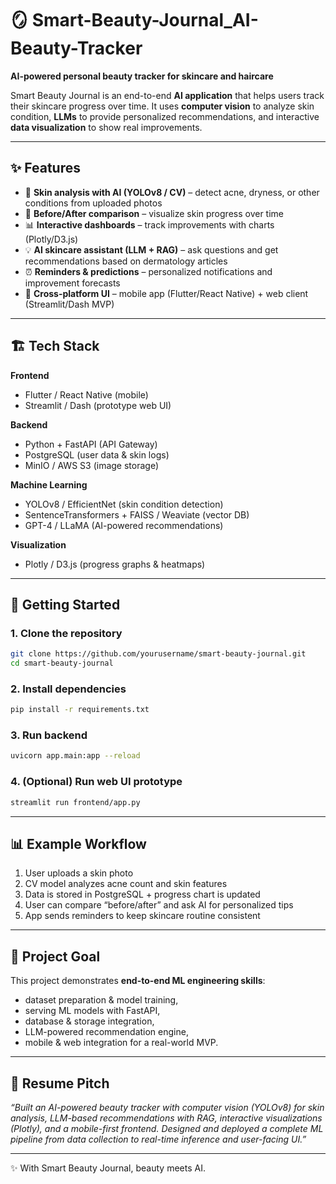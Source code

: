 # 🪞 Smart-Beauty-Journal_AI-Beauty-Tracker

**AI-powered personal beauty tracker for skincare and haircare**

Smart Beauty Journal is an end-to-end **AI application** that helps users track their skincare progress over time.
It uses **computer vision** to analyze skin condition, **LLMs** to provide personalized recommendations, and interactive **data visualization** to show real improvements.

---

## ✨ Features

* 📸 **Skin analysis with AI (YOLOv8 / CV)** – detect acne, dryness, or other conditions from uploaded photos
* 🔄 **Before/After comparison** – visualize skin progress over time
* 📊 **Interactive dashboards** – track improvements with charts (Plotly/D3.js)
* 💡 **AI skincare assistant (LLM + RAG)** – ask questions and get recommendations based on dermatology articles
* ⏰ **Reminders & predictions** – personalized notifications and improvement forecasts
* 📱 **Cross-platform UI** – mobile app (Flutter/React Native) + web client (Streamlit/Dash MVP)

---

## 🏗️ Tech Stack

**Frontend**

* Flutter / React Native (mobile)
* Streamlit / Dash (prototype web UI)

**Backend**

* Python + FastAPI (API Gateway)
* PostgreSQL (user data & skin logs)
* MinIO / AWS S3 (image storage)

**Machine Learning**

* YOLOv8 / EfficientNet (skin condition detection)
* SentenceTransformers + FAISS / Weaviate (vector DB)
* GPT-4 / LLaMA (AI-powered recommendations)

**Visualization**

* Plotly / D3.js (progress graphs & heatmaps)


---

## 🚀 Getting Started

### 1. Clone the repository

```bash
git clone https://github.com/yourusername/smart-beauty-journal.git
cd smart-beauty-journal
```

### 2. Install dependencies

```bash
pip install -r requirements.txt
```

### 3. Run backend

```bash
uvicorn app.main:app --reload
```

### 4. (Optional) Run web UI prototype

```bash
streamlit run frontend/app.py
```

---

## 📊 Example Workflow

1. User uploads a skin photo
2. CV model analyzes acne count and skin features
3. Data is stored in PostgreSQL + progress chart is updated
4. User can compare “before/after” and ask AI for personalized tips
5. App sends reminders to keep skincare routine consistent

---

## 🎯 Project Goal

This project demonstrates **end-to-end ML engineering skills**:

* dataset preparation & model training,
* serving ML models with FastAPI,
* database & storage integration,
* LLM-powered recommendation engine,
* mobile & web integration for a real-world MVP.

---

## 💼 Resume Pitch

*“Built an AI-powered beauty tracker with computer vision (YOLOv8) for skin analysis, LLM-based recommendations with RAG, interactive visualizations (Plotly), and a mobile-first frontend. Designed and deployed a complete ML pipeline from data collection to real-time inference and user-facing UI.”*

---

✨ With Smart Beauty Journal, beauty meets AI.

